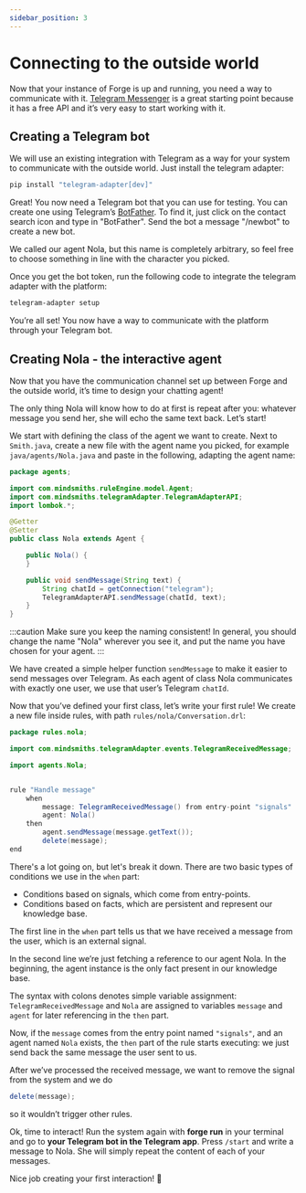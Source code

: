 ```yaml
---
sidebar_position: 3
---
```


# Connecting to the outside world

Now that your instance of Forge is up and running, you need a way to communicate with it.
[Telegram Messenger](https://telegram.org/) is a great starting point because it has a free API and it’s very easy to start working with it.

## Creating a Telegram bot

We will use an existing integration with Telegram as a way for your system to communicate with the outside world. Just install the telegram adapter:

```bash title="Terminal"
pip install "telegram-adapter[dev]"
```

Great! You now need a Telegram bot that you can use for testing. You can create one using Telegram’s [BotFather](https://core.telegram.org/bots). To find it, just click on the contact search icon and type in "BotFather". Send the bot a message "/newbot" to create a new bot. 

We called our agent Nola, but this name is completely arbitrary, so feel free to choose something in line with the character you picked.

Once you get the bot token, run the following code to integrate the telegram adapter with the platform:

```bash title="Terminal"
telegram-adapter setup
```

You’re all set! You now have a way to communicate with the platform through your Telegram bot.

## Creating Nola - the interactive agent

Now that you have the communication channel set up between Forge and the outside world, it’s time to design your chatting agent!

The only thing Nola will know how to do at first is repeat after you: whatever message you send her, she will echo the same text back. Let’s start!

We start with defining the class of the agent we want to create. Next to `Smith.java`, create a new file with the agent name you picked, for example ```java/agents/Nola.java``` and paste in the following, adapting the agent name:


```java title="java/agents/Nola.java"
package agents;

import com.mindsmiths.ruleEngine.model.Agent;
import com.mindsmiths.telegramAdapter.TelegramAdapterAPI;
import lombok.*;

@Getter
@Setter
public class Nola extends Agent {

    public Nola() {
    }

    public void sendMessage(String text) {
        String chatId = getConnection("telegram");
        TelegramAdapterAPI.sendMessage(chatId, text);
    }
}
```

:::caution
Make sure you keep the naming consistent!
In general, you should change the name "Nola" wherever you see it, and put the name you have chosen for your agent.
:::

We have created a simple helper function ```sendMessage``` to make it easier to send messages over Telegram.
As each agent of class Nola communicates with exactly one user, we use that user’s Telegram ```chatId```. 

Now that you’ve defined your first class, let’s write your first rule! We create a new file inside rules, with path ```rules/nola/Conversation.drl```:

```java title="rules/nola/Conversation.drl"
package rules.nola;

import com.mindsmiths.telegramAdapter.events.TelegramReceivedMessage;

import agents.Nola;


rule "Handle message"
    when
        message: TelegramReceivedMessage() from entry-point "signals"
        agent: Nola()
    then
        agent.sendMessage(message.getText());
        delete(message);
end
```

There's a lot going on, but let's break it down. There are two basic types of conditions we use in the ```when``` part:
* Conditions based on signals, which come from entry-points.
* Conditions based on facts, which are persistent and represent our knowledge base.


The first line in the ```when``` part tells us that we have received a message from the user, which is an external signal.


In the second line we’re just fetching a reference to our agent Nola. In the beginning, the agent instance is the only fact present in our knowledge base.

The syntax with colons denotes simple variable assignment: ```TelegramReceivedMessage``` and ``Nola`` are assigned
to variables ```message``` and ```agent``` for later referencing in the ```then``` part.

Now, if the ```message``` comes from the entry point named ```"signals"```, and an agent named ```Nola``` exists,
the ```then``` part of the rule starts executing: we just send back the same message the user sent to us.


After we’ve processed the received message, we want to remove the signal from the system and we do 
```java
delete(message);
```

so it wouldn’t trigger other rules.

Ok, time to interact! Run the system again with **forge run** in your terminal and go to **your Telegram bot in the Telegram app**.
Press ```/start``` and write a message to Nola. She will simply repeat the content of each of your messages.

Nice job creating your first interaction! 🎉